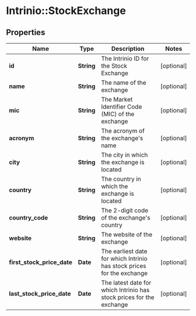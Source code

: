 # Intrinio::StockExchange

## Properties
Name | Type | Description | Notes
------------ | ------------- | ------------- | -------------
**id** | **String** | The Intrinio ID for the Stock Exchange | [optional] 
**name** | **String** | The name of the exchange | [optional] 
**mic** | **String** | The Market Identifier Code (MIC) of the exchange | [optional] 
**acronym** | **String** | The acronym of the exchange&#39;s name | [optional] 
**city** | **String** | The city in which the exchange is located | [optional] 
**country** | **String** | The country in which the exchange is located | [optional] 
**country_code** | **String** | The 2-digit code of the exchange&#39;s country | [optional] 
**website** | **String** | The website of the exchange | [optional] 
**first_stock_price_date** | **Date** | The earliest date for which Intrinio has stock prices for the exchange | [optional] 
**last_stock_price_date** | **Date** | The latest date for which Intrinio has stock prices for the exchange | [optional] 


